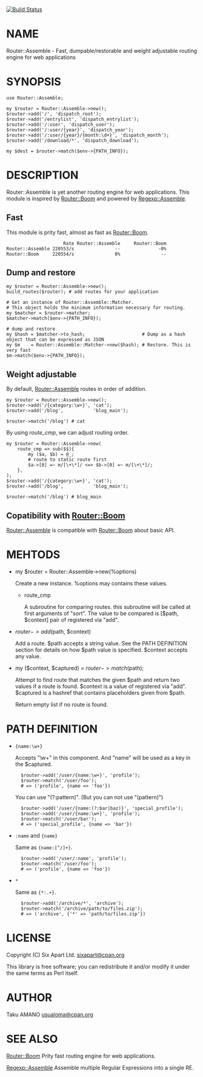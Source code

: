 [![Build Status](https://travis-ci.org/sixapart/Router-Assemble.svg?branch=master)](https://travis-ci.org/sixapart/Router-Assemble)

# NAME

Router::Assemble - Fast, dumpable/restorable and weight adjustable routing engine for web applications

# SYNOPSIS

    use Router::Assemble;

    my $router = Router::Assemble->new();
    $router->add('/', 'dispatch_root');
    $router->add('/entrylist', 'dispatch_entrylist');
    $router->add('/:user', 'dispatch_user');
    $router->add('/:user/{year}', 'dispatch_year');
    $router->add('/:user/{year}/{month:\d+}', 'dispatch_month');
    $router->add('/download/*', 'dispatch_download');

    my $dest = $router->match($env->{PATH_INFO});

# DESCRIPTION

Router::Assemble is yet another routing engine for web applications. This module is inspired by [Router::Boom](https://metacpan.org/pod/Router::Boom) and powered by [Regexp::Assemble](https://metacpan.org/pod/Regexp::Assemble).

## Fast

This module is prity fast, almost as fast as [Router::Boom](https://metacpan.org/pod/Router::Boom).

                         Rate Router::Assemble     Router::Boom
    Router::Assemble 220553/s               --              -0%
    Router::Boom     220554/s               0%               --

## Dump and restore

    my $router = Router::Assemble->new();
    build_routes($router); # add routes for your application

    # Get an instance of Router::Assemble::Matcher.
    # This object holds the minimum information necessary for routing.
    my $matcher = $router->matcher;
    $matcher->match($env->{PATH_INFO});

    # dump and restore
    my $hash = $matcher->to_hash;                     # Dump as a hash object that can be expressed as JSON
    my $m    = Router::Assemble::Matcher->new($hash); # Restore. This is very fast
    $m->match($env->{PATH_INFO});

## Weight adjustable

By default, [Router::Assemble](https://metacpan.org/pod/Router::Assemble) routes in order of addition.

    my $router = Router::Assemble->new();
    $router->add('/{category:\w+}', 'cat');
    $router->add('/blog',           'blog_main');

    $router->match('/blog') # cat

By using _route\_cmp_, we can adjust routing order.

    my $router = Router::Assemble->new(
        route_cmp => sub($$){
            my ($a, $b) = @_;
            # route to static route first
            $a->[0] =~ m/[\+\*]/ <=> $b->[0] =~ m/[\+\*]/;
        },
    );
    $router->add('/{category:\w+}', 'cat');
    $router->add('/blog',           'blog_main');

    $router->match('/blog') # blog_main

## Copatibility with [Router::Boom](https://metacpan.org/pod/Router::Boom)

[Router::Assemble](https://metacpan.org/pod/Router::Assemble) is compatible with [Router::Boom](https://metacpan.org/pod/Router::Boom) about basic API.

# MEHTODS

- my $router = Router::Assemble->new(%options)

    Create a new instance. %options may contains these values.

    - route\_cmp

        A subroutine for comparing routes. this subroutine will be called at first arguments of "sort". The value to be compared is \[$path, $context\] pair of registered via "add".

- $router->add($path, $context)

    Add a route. $path accepts a string value. See the PATH DEFINITION section for details on how $path value is specified. $context accepts any value.

- my ($context, $captured) = $router->match($path);

    Attempt to find route that matches the given $path and return two values if a route is found. $context is a value of registered via "add". $captured is a hashref that contains placeholders given from $path.

    Return empty list if no route is found.

# PATH DEFINITION

- `{name:\w+}`

    Accepts "\\w+" in this component. And "name" will be used as a key in the $captured.

        $router->add('/user/{name:\w+}', 'profile');
        $router->match('/user/foo');
        # => ('profile', {name => 'foo'})

    You can use "(?:pattern)". (But you can not use "(pattern)")

        $router->add('/user/{name:(?:bar|baz)}', 'special_profile');
        $router->add('/user/{name:\w+}', 'profile');
        $router->match('/user/bar');
        # => ('special_profile', {name => 'bar'})

- `:name` and `{name}`

    Same as `{name:[^/]+}`.

        $router->add('/user/:name', 'profile');
        $router->match('/user/foo');
        # => ('profile', {name => 'foo'})

- `*`

    Same as `{*:.+}`.

        $router->add('/archive/*', 'archive');
        $router->match('/archive/path/to/files.zip');
        # => ('archive', {'*' => 'path/to/files.zip'})

# LICENSE

Copyright (C) Six Apart Ltd. <sixapart@cpan.org>

This library is free software; you can redistribute it and/or modify
it under the same terms as Perl itself.

# AUTHOR

Taku AMANO <usualoma@cpan.org>

# SEE ALSO

[Router::Boom](https://metacpan.org/pod/Router::Boom) Prity fast routing engine for web applications.

[Regexp::Assemble](https://metacpan.org/pod/Regexp::Assemble) Assemble multiple Regular Expressions into a single RE.
